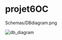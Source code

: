 # projet6OC

Schemas/DBdiagram.png

![db_diagram](https://github.com/JeanUngerer/projet6OC/Schemas/[front-init]/DBdiagram.png?raw=true)

